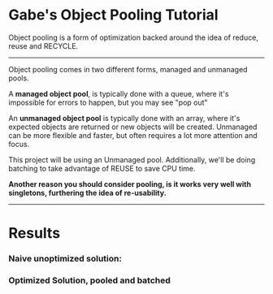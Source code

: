 # Gabe's Object Pooling Tutorial

Object pooling is a form of optimization backed around the idea of reduce, reuse and RECYCLE.
___
Object pooling comes in two different forms, managed and unmanaged pools.

A __managed object pool__, is typically done with a queue, where it's impossible for errors to happen, but you may see "pop out"

An __unmanaged object pool__ is typically done with an array, where it's expected objects are returned or new objects will be created. Unmanaged can be more flexible and faster, but often requires a lot more attention and focus.

This project will be using an Unmanaged pool. Additionally, we'll be doing batching to take advantage of REUSE to save CPU time.

__Another reason you should consider pooling, is it works very well with singletons, furthering the idea of re-usability.__ 
___
# Results

### Naive unoptimized solution:


### Optimized Solution, pooled and batched


